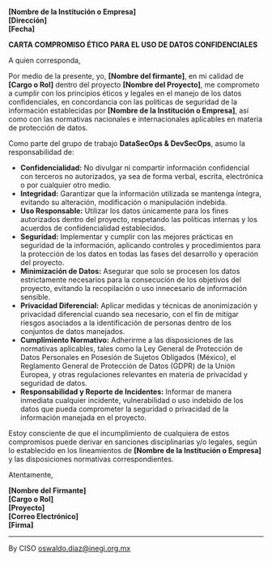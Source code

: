 **[Nombre de la Institución o Empresa]**  
**[Dirección]**  
**[Fecha]**  

**CARTA COMPROMISO ÉTICO PARA EL USO DE DATOS CONFIDENCIALES**

A quien corresponda,

Por medio de la presente, yo, **[Nombre del firmante]**, en mi calidad de **[Cargo o Rol]** dentro del proyecto **[Nombre del Proyecto]**, me comprometo a cumplir con los principios éticos y legales en el manejo de los datos confidenciales, en concordancia con las políticas de seguridad de la información establecidas por **[Nombre de la Institución o Empresa]**, así como con las normativas nacionales e internacionales aplicables en materia de protección de datos.

Como parte del grupo de trabajo **DataSecOps & DevSecOps**, asumo la responsabilidad de:

- **Confidencialidad:** No divulgar ni compartir información confidencial con terceros no autorizados, ya sea de forma verbal, escrita, electrónica o por cualquier otro medio.
- **Integridad:** Garantizar que la información utilizada se mantenga íntegra, evitando su alteración, modificación o manipulación indebida.
- **Uso Responsable:** Utilizar los datos únicamente para los fines autorizados dentro del proyecto, respetando las políticas internas y los acuerdos de confidencialidad establecidos.
- **Seguridad:** Implementar y cumplir con las mejores prácticas en seguridad de la información, aplicando controles y procedimientos para la protección de los datos en todas las fases del desarrollo y operación del proyecto.
- **Minimización de Datos:** Asegurar que solo se procesen los datos estrictamente necesarios para la consecución de los objetivos del proyecto, evitando la recopilación o uso innecesario de información sensible.
- **Privacidad Diferencial:** Aplicar medidas y técnicas de anonimización y privacidad diferencial cuando sea necesario, con el fin de mitigar riesgos asociados a la identificación de personas dentro de los conjuntos de datos manejados.
- **Cumplimiento Normativo:** Adherirme a las disposiciones de las normativas aplicables, tales como la Ley General de Protección de Datos Personales en Posesión de Sujetos Obligados (México), el Reglamento General de Protección de Datos (GDPR) de la Unión Europea, y otras regulaciones relevantes en materia de privacidad y seguridad de datos.
- **Responsabilidad y Reporte de Incidentes:** Informar de manera inmediata cualquier incidente, vulnerabilidad o uso indebido de los datos que pueda comprometer la seguridad o privacidad de la información manejada en el proyecto.

Estoy consciente de que el incumplimiento de cualquiera de estos compromisos puede derivar en sanciones disciplinarias y/o legales, según lo establecido en los lineamientos de **[Nombre de la Institución o Empresa]** y las disposiciones normativas correspondientes.

Atentamente,

**[Nombre del Firmante]**  
**[Cargo o Rol]**  
**[Proyecto]**  
**[Correo Electrónico]**  
**[Firma]**

_____________________
By CISO oswaldo.diaz@inegi.org.mx
